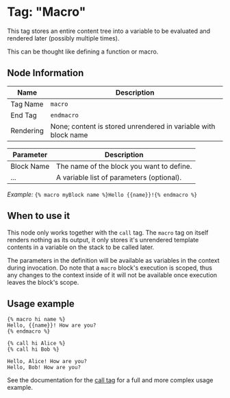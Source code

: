# Tag: "Macro"

This tag stores an entire content tree into a variable to be evaluated and rendered later (possibly multiple times).

This can be thought like defining a function or macro.

## Node Information

| Name      | Description                                                     |
|-----------|-----------------------------------------------------------------|
| Tag Name  | `macro`                                                         |
| End Tag   | `endmacro`                                                      |
| Rendering | None; content is stored unrendered in variable with block name  |

| Parameter  | Description                               | 
|------------|-------------------------------------------|
| Block Name | The name of the block you want to define. |
| ...        | A variable list of parameters (optional). |

_Example:_ `{% macro myBlock name %}Hello {{name}}!{% endmacro %}`


## When to use it

This node only works together with the `call` tag. The `macro` tag on itself renders nothing as its output, it only stores it's unrendered template contents in a variable on the stack to be called later.

The parameters in the definition will be available as variables in the context during invocation. Do note that a `macro` block's execution is scoped, thus any changes to the context inside of it will not be available once execution leaves the block's scope.

## Usage example

```stencil
{% macro hi name %}
Hello, {{name}}! How are you?
{% endmacro %}

{% call hi Alice %}
{% call hi Bob %}
```

```text
Hello, Alice! How are you?
Hello, Bob! How are you?
```

See the documentation for the [call tag](tag-call.md) for a full and more complex usage example.
